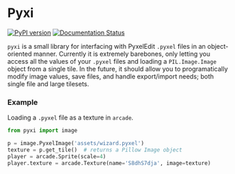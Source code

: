 # Pyxi
[![PyPI version](https://badge.fury.io/py/pyxi.svg)](https://badge.fury.io/py/pyxi) [![Documentation Status](https://readthedocs.org/projects/pyxi/badge/?version=latest)](https://pyxi.readthedocs.io/en/latest/?badge=latest)

`pyxi` is a small library for interfacing with PyxelEdit `.pyxel` files in an object-oriented manner.
Currently it is extremely barebones, only letting you access all the values of your `.pyxel` files and loading a 
`PIL.Image.Image` object from a single tile. In the future, it should allow you to programatically modify image
values, save files, and handle export/import needs; both single file and large tilesets.

### Example
Loading a `.pyxel` file as a texture in `arcade`.
```python
from pyxi import image

p = image.PyxelImage('assets/wizard.pyxel')
texture = p.get_tile()  # returns a Pillow Image object
player = arcade.Sprite(scale=4)
player.texture = arcade.Texture(name='S8dhS7dja', image=texture)
```
